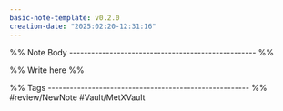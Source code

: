 ```yaml
---
basic-note-template: v0.2.0
creation-date: "2025:02:20-12:31:16"
---
```


%% Note Body --------------------------------------------------- %%

%% Write here %%


%% Tags ------------------------------------------------------- %%
#review/NewNote
#Vault/MetXVault 

